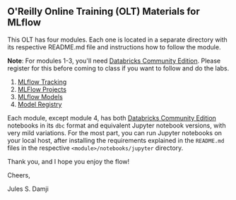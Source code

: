 ## O'Reilly Online Training (OLT) Materials for MLflow

This OLT has four modules. Each one is located in a separate directory with 
its respective README.md file and instructions how to follow the module.

**Note**: For modules 1-3, you'll need [Databricks Community Edition](https://databricks.com/try-databricks). Please register for this
before coming to class if you want to follow and do the labs.

1. [MLflow Tracking](./tracking/README.md)
2. [MLFlow Projects](./projects/README.md)
3. [MLflow Models](./models/README.md)
4. [Model Registry](./model_registery/README.md)

Each module, except module 4, has both [Databricks Community Edition](https://databricks.com/try-databricks) notebooks in its `dbc` format 
and equivalent Jupyter notebook versions, with very mild variations. For the most part, you can run Jupyter 
notebooks on your local host, after installing the requirements explained in the 
`README.md` files in the respective `<module>/notebooks/jupyter` directory.

Thank you, and I hope you enjoy the flow!

Cheers,

Jules S. Damji

